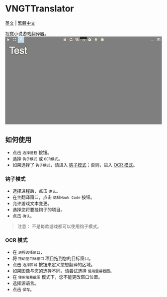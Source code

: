 # VNGTTranslator

[英文](../README.md) | [繁體中文](./README.zh-tw.md)

视觉小说游戏翻译器。
![封面](cover.png)

## 如何使用

- 点击 `选择进程` 按钮。
- 选择 `钩子模式` 或 `OCR模式`。
- 如果选择了 `钩子模式`，请进入 [钩子模式](#hook-mode)；否则，进入 [OCR 模式](#ocr-mode)。

### 钩子模式

- 选择进程后，点击 `确认`。
- 在主翻译窗口，点击 `选择Hook Code` 按钮。
- 允许游戏文本变更。
- 选择您将要挂钩子的项目。
- 点击 `确认`。

> 注意： 不是每款游戏都可以使用钩子模式。

### OCR 模式

- 在 `进程选择窗口`，
- 将 `拖动至目标窗口` 项目拖到您的目标窗口。
- 点击 `选择区域` 按钮来定义您想翻译的区域。
- 如果图像与您的选择不同，请尝试选择 `使用萤幕截图`。
- 在 `使用萤幕截图` 模式下，您不能更改窗口位置。
- 选择源语言。
- 点击 `保存`。
